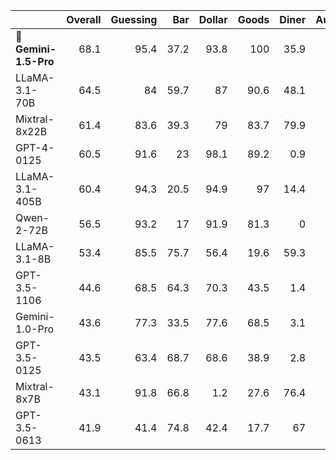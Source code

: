 |                      |   Overall |   Guessing |   Bar |   Dollar |   Goods |   Diner |   Auction |   Battle |   Pirate |
|:---------------------|----------:|-----------:|------:|---------:|--------:|--------:|----------:|---------:|---------:|
| 👑**Gemini-1.5-Pro** |      68.1 |       95.4 |  37.2 |     93.8 |   100   |    35.9 |      13.3 |     81.3 |     87.9 |
| LLaMA-3.1-70B        |      64.5 |       84   |  59.7 |     87   |    90.6 |    48.1 |       4.5 |     77.7 |     64   |
| Mixtral-8x22B        |      61.4 |       83.6 |  39.3 |     79   |    83.7 |    79.9 |       5.2 |     36   |     84.3 |
| GPT-4-0125           |      60.5 |       91.6 |  23   |     98.1 |    89.2 |     0.9 |       8.7 |     86.8 |     85.4 |
| LLaMA-3.1-405B       |      60.4 |       94.3 |  20.5 |     94.9 |    97   |    14.4 |       4.2 |     92.7 |     65.6 |
| Qwen-2-72B           |      56.5 |       93.2 |  17   |     91.9 |    81.3 |     0   |       0.9 |     81.7 |     86.1 |
| LLaMA-3.1-8B         |      53.4 |       85.5 |  75.7 |     56.4 |    19.6 |    59.3 |      16.9 |     35.9 |     78.3 |
| GPT-3.5-1106         |      44.6 |       68.5 |  64.3 |     70.3 |    43.5 |     1.4 |       3.4 |     35.7 |     69.5 |
| Gemini-1.0-Pro       |      43.6 |       77.3 |  33.5 |     77.6 |    68.5 |     3.1 |      14.9 |     16.5 |     57.4 |
| GPT-3.5-0125         |      43.5 |       63.4 |  68.7 |     68.6 |    38.9 |     2.8 |       5.5 |     28.6 |     71.6 |
| Mixtral-8x7B         |      43.1 |       91.8 |  66.8 |      1.2 |    27.6 |    76.4 |       0.8 |     12.6 |     67.3 |
| GPT-3.5-0613         |      41.9 |       41.4 |  74.8 |     42.4 |    17.7 |    67   |       4.2 |     19.5 |     68.4 |